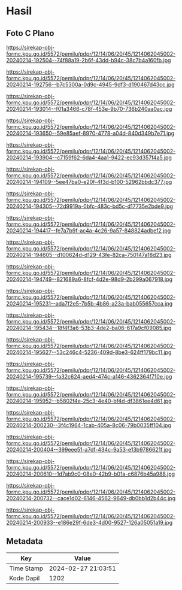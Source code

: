 # Hasil

## Foto C Plano

https://sirekap-obj-formc.kpu.go.id/5572/pemilu/pdpr/12/14/06/20/45/1214062045002-20240214-192504--74f88a19-2b6f-43dd-b94c-38c7b4a160fb.jpg

https://sirekap-obj-formc.kpu.go.id/5572/pemilu/pdpr/12/14/06/20/45/1214062045002-20240214-192756--b7c5300a-0d9c-4945-9df3-d190467d43cc.jpg

https://sirekap-obj-formc.kpu.go.id/5572/pemilu/pdpr/12/14/06/20/45/1214062045002-20240214-193014--f01a3466-c78f-453e-9b70-736b240aa0ac.jpg

https://sirekap-obj-formc.kpu.go.id/5572/pemilu/pdpr/12/14/06/20/45/1214062045002-20240214-193650--59e85aef-8970-4778-a04d-840d349b7e71.jpg

https://sirekap-obj-formc.kpu.go.id/5572/pemilu/pdpr/12/14/06/20/45/1214062045002-20240214-193904--c7159f62-6da4-4aa1-9422-ec93d357f4a5.jpg

https://sirekap-obj-formc.kpu.go.id/5572/pemilu/pdpr/12/14/06/20/45/1214062045002-20240214-194109--5ee47ba0-e20f-4f3d-b100-52962bbdc377.jpg

https://sirekap-obj-formc.kpu.go.id/5572/pemilu/pdpr/12/14/06/20/45/1214062045002-20240214-194305--72d9919a-0bfc-483c-bd5c-d17735e2bde9.jpg

https://sirekap-obj-formc.kpu.go.id/5572/pemilu/pdpr/12/14/06/20/45/1214062045002-20240214-194417--fe7a7b9f-ac4a-4c26-9a57-848824adbef2.jpg

https://sirekap-obj-formc.kpu.go.id/5572/pemilu/pdpr/12/14/06/20/45/1214062045002-20240214-194605--d100624d-d129-43fe-82ca-750147a18d23.jpg

https://sirekap-obj-formc.kpu.go.id/5572/pemilu/pdpr/12/14/06/20/45/1214062045002-20240214-194749--821689a6-8fcf-4d2e-98d9-2b299a067918.jpg

https://sirekap-obj-formc.kpu.go.id/5572/pemilu/pdpr/12/14/06/20/45/1214062045002-20240214-195231--ada7f2e5-7b5b-4b86-a23a-bab055657cca.jpg

https://sirekap-obj-formc.kpu.go.id/5572/pemilu/pdpr/12/14/06/20/45/1214062045002-20240214-195434--18f4f3a6-53b3-4de2-ba06-617a9cf09085.jpg

https://sirekap-obj-formc.kpu.go.id/5572/pemilu/pdpr/12/14/06/20/45/1214062045002-20240214-195627--53c246c4-5236-409d-8be3-624ff179bc11.jpg

https://sirekap-obj-formc.kpu.go.id/5572/pemilu/pdpr/12/14/06/20/45/1214062045002-20240214-195739--fa32c624-aed4-474c-a146-4362364f710e.jpg

https://sirekap-obj-formc.kpu.go.id/5572/pemilu/pdpr/12/14/06/20/45/1214062045002-20240214-195952--b5802f4e-25c3-4e40-bf4d-df3861ee4d61.jpg

https://sirekap-obj-formc.kpu.go.id/5572/pemilu/pdpr/12/14/06/20/45/1214062045002-20240214-200230--3f4c1964-1cab-405a-8c06-79b0035ff104.jpg

https://sirekap-obj-formc.kpu.go.id/5572/pemilu/pdpr/12/14/06/20/45/1214062045002-20240214-200404--399eee51-a7df-434c-9a53-e13b9786621f.jpg

https://sirekap-obj-formc.kpu.go.id/5572/pemilu/pdpr/12/14/06/20/45/1214062045002-20240214-200610--1d7ab9c0-08e0-42b9-b01a-c6876b45a988.jpg

https://sirekap-obj-formc.kpu.go.id/5572/pemilu/pdpr/12/14/06/20/45/1214062045002-20240214-200732--cace1d02-6146-4562-9649-db0bb1d2b44c.jpg

https://sirekap-obj-formc.kpu.go.id/5572/pemilu/pdpr/12/14/06/20/45/1214062045002-20240214-200933--e186e29f-6de3-4d00-9527-126a05051a19.jpg


## Metadata

| Key        | Value               |
| ---------- | ------------------- |
| Time Stamp | 2024-02-27 21:03:51 |
| Kode Dapil | 1202                |



